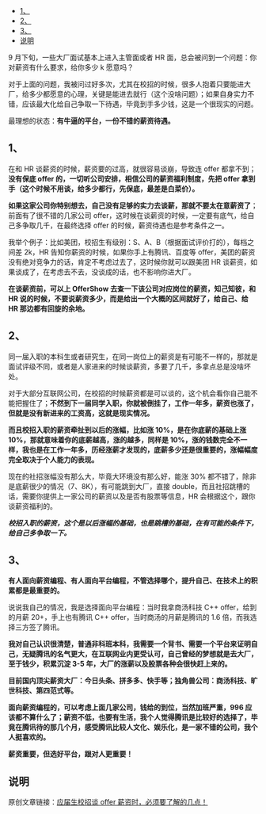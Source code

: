 - [1、](#1)
- [2、](#2)
- [3、](#3)
- [说明](#说明)

9 月下旬，一些大厂面试基本上进入主管面或者 HR 面，总会被问到一个问题：你对薪资有什么要求，给你多少 k 愿意吗？

对于上面的问题，我被问过好多次，尤其在校招的时候，很多人抱着只要能进大厂，给多少都愿意的心理，关键是能进去就行（这个没啥问题）；如果自身实力不错，应该最大化给自己争取一下待遇，毕竟到手多少钱，这是一个很现实的问题。

最理想的状态：**有牛逼的平台，一份不错的薪资待遇。**

## 1、
在和 HR 谈薪资的时候，薪资要的过高，就很容易谈崩，导致连 offer 都拿不到；**没有保底 offer 的，一切听公司安排，相信公司的薪资福利制度，先把 offer 拿到手（这个时候不用谈，给多少都行，先保底，最差是白菜价）。**

**如果这家公司你特别想去，自己没有足够的实力去谈薪，那就不要太在意薪资了**；前面有了很不错的几家公司 offer，这时候在谈薪资的时候，一定要有底气，给自己多争取几千，在最终选择 offer 的时候，薪资待遇也是参考条件之一。

我举个例子：比如美团，校招生有级别：S、A、B（根据面试评价打的），每档之间差 2k，HR 告知你薪资的时候，如果你手上有腾讯、百度等 offer，美团的薪资没有绝对竞争力的话，肯定不考虑过去了，这时候你就可以跟美团 HR 谈薪资，如果谈成了，在考虑去不去，没谈成的话，也不影响你进大厂。

**在谈薪资前，可以上 OfferShow 去查一下该公司对应岗位的薪资，知己知彼，和 HR 说的时候，不要说薪资多少，而是给出一个大概的区间就好了，给自己、给 HR 那边都有回旋的余地。**

## 2、

同一届入职的本科生或者研究生，在同一岗位上的薪资是有可能不一样的，那就是面试评级不同，或者是人家进来的时候谈薪资，多要了几千，多拿点总是没啥坏处。

对于大部分互联网公司，在校招的时候薪资都是可以谈的，这个机会看你自己能不能把握住了；**不然到下一届同学入职，你就被倒挂了，工作一年多，薪资也涨了，但就是没有新进来的工资高，这就是现实情况。**

**而且校招入职的薪资牵扯到以后的涨幅，比如涨 10%，是在你底薪的基础上涨 10%，那就意味着你的底薪越高，涨的越多，同样是 10%，涨的钱数完全不一样，我也是在工作一年多，历经涨薪才发现的，底薪多少还是很重要的，涨幅幅度完全取决于个人能力的表现。**

现在的社招涨幅没有那么大，毕竟大环境没有那么好，能涨 30% 都不错了，除非是底薪很少的情况（7、8K），有可能跳到大厂，直接 double，而且社招跳槽的话，需要你提供上一家公司的薪资以及是否有股票等信息，HR 会根据这个，跟你谈薪资福利的。

***校招入职的薪资，这个是以后涨幅的基础，也是跳槽的基础，在有可能的条件下，给自己多争取一下。***

## 3、

**有人面向薪资编程、有人面向平台编程，不管选择哪个，提升自己、在技术上的积累都是最重要的。**

说说我自己的情况，我是选择面向平台编程：当时我拿商汤科技 C++ offer，给到的月薪 20+，手上也有腾讯 C++ offer，当时商汤的月薪是腾讯的 1.6 倍，而我选择三方签了腾讯。

**我对自己认识很清楚，普通非科班本科，我需要一个背书、需要一个平台来证明自己，无疑腾讯的名气更大，在互联网业内更受认可，自己曾经的梦想就是去大厂，至于钱少，积累沉淀 3-5 年，大厂的涨薪以及股票各种会很快赶上来的。**

**目前国内顶尖薪资大厂：今日头条、拼多多、快手等；独角兽公司：商汤科技、旷世科技、第四范式等。**

**面向薪资编程的，可以考虑上面几家公司，钱给的到位，当然加班严重，996 应该都不算什么了；薪资不低，也要有生活，我个人觉得腾讯是比较好的选择了，毕竟在腾讯待的那几个月，感受腾讯比较人文化、娱乐化，是一家不错的公司，我个人挺喜欢的。**

**薪资重要，但选好平台，跟对人更重要！**

## 说明

原创文章链接：[应届生校招谈 offer 薪资时，必须要了解的几点！](https://mp.weixin.qq.com/s?__biz=MzU4MjQ3NzEyNA==&mid=2247484449&idx=1&sn=1d017aedf7b5512888255cec959ce30f&chksm=fdb6f00acac1791cd309fc6f75deaccdcf3b2174577e09cc23a1dd40ea4cfda04335d245e6ed&token=1698861862&lang=zh_CN#rd)
